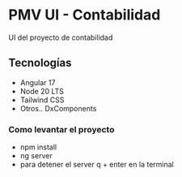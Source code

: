 # PMV UI - Contabilidad

UI del proyecto de contabilidad

## Tecnologías

- Angular 17
- Node 20 LTS
- Tailwind CSS
- Otros.. DxComponents

### Como levantar el proyecto

- npm install
- ng server
- para detener el server q + enter en la terminal
